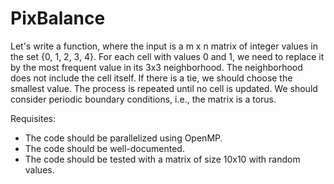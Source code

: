 # PixBalance

Let's write a function, where the input is a m x n matrix of integer values in the set {0, 1, 2, 3, 4}.
For each cell with values 0 and 1, we need to replace it by the most frequent value in its 3x3 neighborhood. The neighborhood does not include the cell itself. If there is a tie, we should choose the smallest value. The process is repeated until no cell is updated. We should consider periodic boundary conditions, i.e., the matrix is a torus.

Requisites:
- The code should be parallelized using OpenMP.
- The code should be well-documented.
- The code should be tested with a matrix of size 10x10 with random values.
